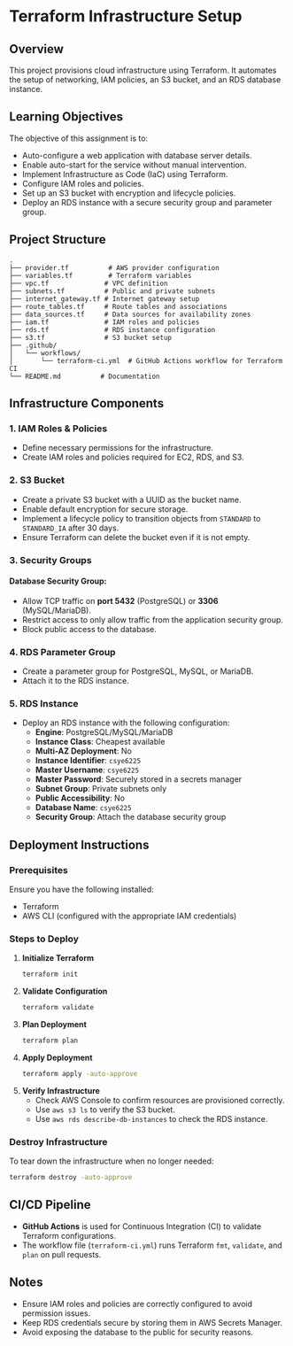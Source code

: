 # Terraform Infrastructure Setup

## Overview
This project provisions cloud infrastructure using Terraform. It automates the setup of networking, IAM policies, an S3 bucket, and an RDS database instance.

## Learning Objectives
The objective of this assignment is to:
- Auto-configure a web application with database server details.
- Enable auto-start for the service without manual intervention.
- Implement Infrastructure as Code (IaC) using Terraform.
- Configure IAM roles and policies.
- Set up an S3 bucket with encryption and lifecycle policies.
- Deploy an RDS instance with a secure security group and parameter group.

## Project Structure
```
.
├── provider.tf          # AWS provider configuration
├── variables.tf         # Terraform variables
├── vpc.tf              # VPC definition
├── subnets.tf          # Public and private subnets
├── internet_gateway.tf # Internet gateway setup
├── route_tables.tf     # Route tables and associations
├── data_sources.tf     # Data sources for availability zones
├── iam.tf              # IAM roles and policies
├── rds.tf              # RDS instance configuration
├── s3.tf               # S3 bucket setup
├── .github/
│   └── workflows/
│       └── terraform-ci.yml  # GitHub Actions workflow for Terraform CI
└── README.md          # Documentation
```

## Infrastructure Components

### 1. IAM Roles & Policies
- Define necessary permissions for the infrastructure.
- Create IAM roles and policies required for EC2, RDS, and S3.

### 2. S3 Bucket
- Create a private S3 bucket with a UUID as the bucket name.
- Enable default encryption for secure storage.
- Implement a lifecycle policy to transition objects from `STANDARD` to `STANDARD_IA` after 30 days.
- Ensure Terraform can delete the bucket even if it is not empty.

### 3. Security Groups
#### Database Security Group:
- Allow TCP traffic on **port 5432** (PostgreSQL) or **3306** (MySQL/MariaDB).
- Restrict access to only allow traffic from the application security group.
- Block public access to the database.

### 4. RDS Parameter Group
- Create a parameter group for PostgreSQL, MySQL, or MariaDB.
- Attach it to the RDS instance.

### 5. RDS Instance
- Deploy an RDS instance with the following configuration:
  - **Engine**: PostgreSQL/MySQL/MariaDB
  - **Instance Class**: Cheapest available
  - **Multi-AZ Deployment**: No
  - **Instance Identifier**: `csye6225`
  - **Master Username**: `csye6225`
  - **Master Password**: Securely stored in a secrets manager
  - **Subnet Group**: Private subnets only
  - **Public Accessibility**: No
  - **Database Name**: `csye6225`
  - **Security Group**: Attach the database security group

## Deployment Instructions

### Prerequisites
Ensure you have the following installed:
- Terraform
- AWS CLI (configured with the appropriate IAM credentials)

### Steps to Deploy
1. **Initialize Terraform**
   ```sh
   terraform init
   ```
2. **Validate Configuration**
   ```sh
   terraform validate
   ```
3. **Plan Deployment**
   ```sh
   terraform plan
   ```
4. **Apply Deployment**
   ```sh
   terraform apply -auto-approve
   ```
5. **Verify Infrastructure**
   - Check AWS Console to confirm resources are provisioned correctly.
   - Use `aws s3 ls` to verify the S3 bucket.
   - Use `aws rds describe-db-instances` to check the RDS instance.

### Destroy Infrastructure
To tear down the infrastructure when no longer needed:
```sh
terraform destroy -auto-approve
```

## CI/CD Pipeline
- **GitHub Actions** is used for Continuous Integration (CI) to validate Terraform configurations.
- The workflow file (`terraform-ci.yml`) runs Terraform `fmt`, `validate`, and `plan` on pull requests.

## Notes
- Ensure IAM roles and policies are correctly configured to avoid permission issues.
- Keep RDS credentials secure by storing them in AWS Secrets Manager.
- Avoid exposing the database to the public for security reasons.


